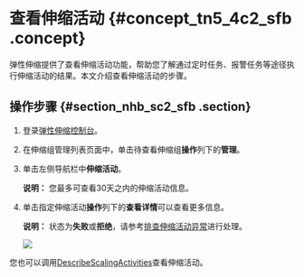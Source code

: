 # 查看伸缩活动 {#concept_tn5_4c2_sfb .concept}

弹性伸缩提供了查看伸缩活动功能，帮助您了解通过定时任务、报警任务等途径执行伸缩活动的结果。本文介绍查看伸缩活动的步骤。

## 操作步骤 {#section_nhb_sc2_sfb .section}

1.  登录[弹性伸缩控制台](https://essnew.console.aliyun.com/)。
2.  在伸缩组管理列表页面中，单击待查看伸缩组**操作**列下的**管理**。
3.  单击左侧导航栏中**伸缩活动**。

    **说明：** 您最多可查看30天之内的伸缩活动信息。

4.  单击指定伸缩活动**操作**列下的**查看详情**可以查看更多信息。

    **说明：** 状态为**失败**或**拒绝**，请参考[排查伸缩活动异常](intl.zh-CN/用户指南/排查伸缩活动异常.md#)进行处理。

    ![](http://static-aliyun-doc.oss-cn-hangzhou.aliyuncs.com/assets/img/40605/155815320121824_zh-CN.png)


您也可以调用[DescribeScalingActivities](../../../../intl.zh-CN/API参考/伸缩组/DescribeScalingActivities.md#)查看伸缩活动。

